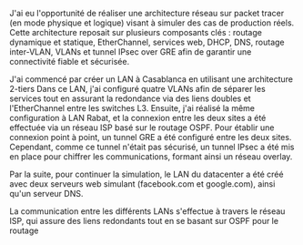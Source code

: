 J'ai eu l'opportunité de réaliser une architecture réseau sur packet tracer (en mode physique et logique) visant à simuler des cas de production réels. Cette architecture reposait sur plusieurs composants clés : routage dynamique et statique, EtherChannel, services web, DHCP, DNS, routage inter-VLAN, VLANs et tunnel IPsec over GRE afin de garantir une connectivité fiable et sécurisée.

J'ai commencé par créer un LAN à Casablanca en utilisant une architecture 2-tiers Dans ce LAN, j'ai configuré quatre VLANs afin de séparer les services tout en assurant la redondance via des liens doubles et l'EtherChannel entre les switches L3. Ensuite, j'ai réalisé la même configuration à LAN Rabat, et la connexion entre les deux sites a été effectuée via un réseau ISP basé sur le routage OSPF. Pour établir une connexion point à point, un tunnel GRE a été configuré entre les deux sites. Cependant, comme ce tunnel n'était pas sécurisé, un tunnel IPsec a été mis en place pour chiffrer les communications, formant ainsi un réseau overlay.

Par la suite, pour continuer la simulation, le LAN du datacenter a été créé avec deux serveurs web simulant (facebook.com et google.com), ainsi qu'un serveur DNS.

La communication entre les différents LANs s'effectue à travers le réseau ISP, qui assure des liens redondants tout en se basant sur OSPF pour le routage
